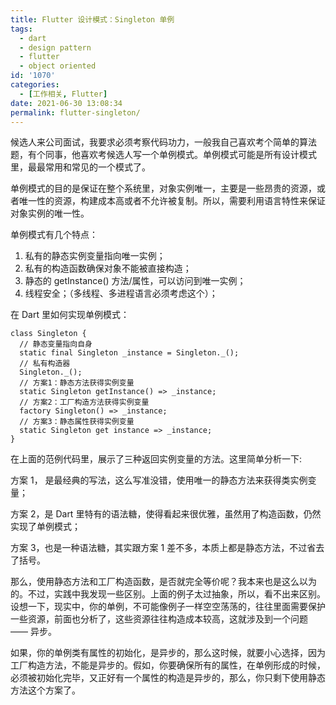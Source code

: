 ```yaml
---
title: Flutter 设计模式：Singleton 单例
tags:
  - dart
  - design pattern
  - flutter
  - object oriented
id: '1070'
categories:
  - [工作相关, Flutter]
date: 2021-06-30 13:08:34
permalink: flutter-singleton/
---
```


候选人来公司面试，我要求必须考察代码功力，一般我自己喜欢考个简单的算法题，有个同事，他喜欢考候选人写一个单例模式。单例模式可能是所有设计模式里，最最常用和常见的一个模式了。

单例模式的目的是保证在整个系统里，对象实例唯一，主要是一些昂贵的资源，或者唯一性的资源，构建成本高或者不允许被复制。所以，需要利用语言特性来保证对象实例的唯一性。

单例模式有几个特点：

1.  私有的静态实例变量指向唯一实例；
2.  私有的构造函数确保对象不能被直接构造；
3.  静态的 getInstance() 方法/属性，可以访问到唯一实例；
4.  线程安全；（多线程、多进程语言必须考虑这个）；

在 Dart 里如何实现单例模式：

```generic
class Singleton {
  // 静态变量指向自身
  static final Singleton _instance = Singleton._();
  // 私有构造器
  Singleton._();
  // 方案1：静态方法获得实例变量
  static Singleton getInstance() => _instance;
  // 方案2：工厂构造方法获得实例变量
  factory Singleton() => _instance;
  // 方案3：静态属性获得实例变量
  static Singleton get instance => _instance;
}
```

在上面的范例代码里，展示了三种返回实例变量的方法。这里简单分析一下:

方案 1， 是最经典的写法，这么写准没错，使用唯一的静态方法来获得类实例变量；

方案 2，是 Dart 里特有的语法糖，使得看起来很优雅，虽然用了构造函数，仍然实现了单例模式；

方案 3，也是一种语法糖，其实跟方案 1 差不多，本质上都是静态方法，不过省去了括号。

那么，使用静态方法和工厂构造函数，是否就完全等价呢？我本来也是这么以为的。不过，实践中我发现一些区别。上面的例子太过抽象，所以，看不出来区别。设想一下，现实中，你的单例，不可能像例子一样空空荡荡的，往往里面需要保护一些资源，前面也分析了，这些资源往往构造成本较高，这就涉及到一个问题 —— 异步。

如果，你的单例类有属性的初始化，是异步的，那么这时候，就要小心选择，因为工厂构造方法，不能是异步的。假如，你要确保所有的属性，在单例形成的时候，必须被初始化完毕，又正好有一个属性的构造是异步的，那么，你只剩下使用静态方法这个方案了。